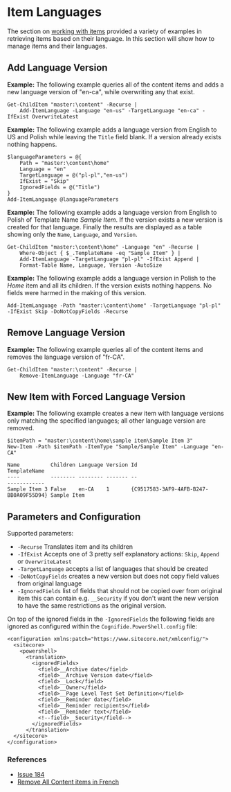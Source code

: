 # Item Languages

The section on [working with items](./) provided a variety of examples in retrieving items based on their language. In this section will show how to manage items and their languages.

## Add Language Version

**Example:** The following example queries all of the content items and adds a new language version of "en-ca", while overwriting any that exist.

```text
Get-ChildItem "master:\content" -Recurse | 
    Add-ItemLanguage -Language "en-us" -TargetLanguage "en-ca" -IfExist OverwriteLatest
```

**Example:** The following example adds a language version from English to US and Polish while leaving the `Title` field blank. If a version already exists nothing happens.

```text
$languageParameters = @{
    Path = "master:\content\home"
    Language = "en"
    TargetLanguage = @("pl-pl","en-us")
    IfExist = "Skip"
    IgnoredFields = @("Title")
}
Add-ItemLanguage @languageParameters
```

**Example:** The following example adds a language version from English to Polish of Template Name _Sample Item_. If the version exists a new version is created for that language. Finally the results are displayed as a table showing only the `Name`, `Language`, and `Version`.

```text
Get-ChildItem "master:\content\home" -Language "en" -Recurse |
    Where-Object { $_.TemplateName -eq "Sample Item" } |
    Add-ItemLanguage -TargetLanguage "pl-pl" -IfExist Append |
    Format-Table Name, Language, Version -AutoSize
```

**Example:** The following example adds a language version in Polish to the _Home_ item and all its children. If the version exists nothing happens. No fields were harmed in the making of this version.

```text
Add-ItemLanguage -Path "master:\content\home" -TargetLanguage "pl-pl" -IfExist Skip -DoNotCopyFields -Recurse
```

## Remove Language Version

**Example:** The following example queries all of the content items and removes the language version of "fr-CA".

```text
Get-ChildItem "master:\content" -Recurse | 
    Remove-ItemLanguage -Language "fr-CA"
```

## New Item with Forced Language Version

**Example:** The following example creates a new item with language versions only matching the specified languages; all other language version are removed.

```text
$itemPath = "master:\content\home\sample item\Sample Item 3"
New-Item -Path $itemPath -ItemType "Sample/Sample Item" -Language "en-CA"

Name          Children Language Version Id                                     TemplateName
----          -------- -------- ------- --                                     ------------
Sample Item 3 False    en-CA    1       {C9517583-3AF9-4AFB-B247-BB0A09F55D94} Sample Item
```

## Parameters and Configuration

Supported parameters:

* `-Recurse` Translates item and its children
* `-IfExist` Accepts one of 3 pretty self explanatory actions: `Skip`, `Append` or `OverwriteLatest`
* `-TargetLanguage` accepts a list of languages that should be created
* `-DoNotCopyFields` creates a new version but does not copy field values from original language
* `-IgnoredFields` list of fields that should not be copied over from original item this can contain e.g. `__Security` if you don't want the new version to have the same restrictions as the original version.

On top of the ignored fields in the `-IgnoredFields` the following fields are ignored as configured within the `Cognifide.PowerShell.config` file:

```markup
<configuration xmlns:patch="https://www.sitecore.net/xmlconfig/">
  <sitecore>
    <powershell>
      <translation>
        <ignoredFields>
          <field>__Archive date</field>
          <field>__Archive Version date</field>
          <field>__Lock</field>
          <field>__Owner</field>
          <field>__Page Level Test Set Definition</field>
          <field>__Reminder date</field>
          <field>__Reminder recipients</field>
          <field>__Reminder text</field>
          <!--field>__Security</field-->
        </ignoredFields>
      </translation>
  </sitecore>
</configuration>
```

### References

* [Issue 184](https://github.com/SitecorePowerShell/Console/issues/184)
* [Remove All Content items in French](https://stackoverflow.com/questions/29928540/powershell-script-to-remove-all-content-items-for-french-version-in-sitecore)

